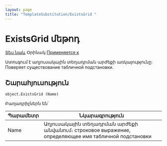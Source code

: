 ```yaml
---
layout: page
title: "TemplateSubstitution/ExistsGrid "
---
```


# ExistsGrid մեթոդ

[Տես նաև](../TemplateSubstitution.md) Օրինակ [Применяется к](../TemplateSubstitution.md)

Ստուգում է աղյուսակային  տեղադրման արժեքի առկայությունը:
Поверяет существование табличной подстановки.



## Շարահյուսություն

```as4x
object.ExistsGrid (Name)
```

Բաղադրիչներն են՝


| Պարամետր | Նկարագրություն |
|--|--|
| Name | Աղյուսակային տեղադրման արժեքի անվանում։ строковое выражение, определяющее имя табличной подстановки |

